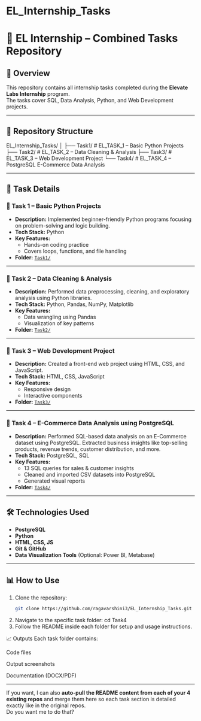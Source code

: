 # EL_Internship_Tasks
# 🚀 EL Internship – Combined Tasks Repository

## 📌 Overview
This repository contains all internship tasks completed during the **Elevate Labs Internship** program.  
The tasks cover SQL, Data Analysis, Python, and Web Development projects.

---

## 📂 Repository Structure
EL_Internship_Tasks/
│
├── Task1/ # EL_TASK_1 – Basic Python Projects
├── Task2/ # EL_TASK_2 – Data Cleaning & Analysis
├── Task3/ # EL_TASK_3 – Web Development Project
└── Task4/ # EL_TASK_4 – PostgreSQL E-Commerce Data Analysis

---

## 📜 Task Details

### **📝 Task 1 – Basic Python Projects**
- **Description:** Implemented beginner-friendly Python programs focusing on problem-solving and logic building.
- **Tech Stack:** Python
- **Key Features:**
  - Hands-on coding practice
  - Covers loops, functions, and file handling
- **Folder:** [`Task1/`](./Task1)

---

### **📝 Task 2 – Data Cleaning & Analysis**
- **Description:** Performed data preprocessing, cleaning, and exploratory analysis using Python libraries.
- **Tech Stack:** Python, Pandas, NumPy, Matplotlib
- **Key Features:**
  - Data wrangling using Pandas
  - Visualization of key patterns
- **Folder:** [`Task2/`](./Task2)

---

### **📝 Task 3 – Web Development Project**
- **Description:** Created a front-end web project using HTML, CSS, and JavaScript.
- **Tech Stack:** HTML, CSS, JavaScript
- **Key Features:**
  - Responsive design
  - Interactive components
- **Folder:** [`Task3/`](./Task3)

---

### **📝 Task 4 – E-Commerce Data Analysis using PostgreSQL**
- **Description:** Performed SQL-based data analysis on an E-Commerce dataset using PostgreSQL. Extracted business insights like top-selling products, revenue trends, customer distribution, and more.
- **Tech Stack:** PostgreSQL, SQL
- **Key Features:**
  - 13 SQL queries for sales & customer insights
  - Cleaned and imported CSV datasets into PostgreSQL
  - Generated visual reports
- **Folder:** [`Task4/`](./Task4)

---

## 🛠️ Technologies Used
- **PostgreSQL**
- **Python**
- **HTML, CSS, JS**
- **Git & GitHub**
- **Data Visualization Tools** (Optional: Power BI, Metabase)

---

## 📊 How to Use
1. Clone the repository:
   ```bash
   git clone https://github.com/ragavarshini3/EL_Internship_Tasks.git
2. Navigate to the specific task folder:
   cd Task4
3. Follow the README inside each folder for setup and usage instructions.

📈 Outputs
Each task folder contains:

Code files

Output screenshots

Documentation (DOCX/PDF)

---

If you want, I can also **auto-pull the README content from each of your 4 existing repos** and merge them here so each task section is detailed exactly like in the original repos.  
Do you want me to do that?



